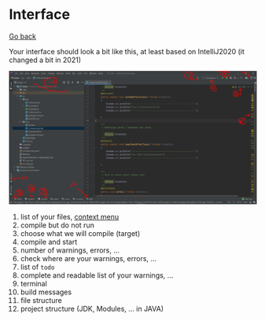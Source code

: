 # Interface

[Go back](../../../../../_kmp/_archives/tools/jetbrains#interface-presentation)

Your interface should look a bit like this, at least based on IntelliJ2020 (it changed a bit in 2021)

![view](view.png)

1. list of your files, [context menu](context.md)
2. compile but do not run
3. choose what we will compile (target)
4. compile and start
5. number of warnings, errors, ...
6. check where are your warnings, errors, ...
7. list of ``todo``
8. complete and readable list of your warnings, ...
9. terminal
10. build messages
11. file structure
12. project structure (JDK, Modules, ... in JAVA)